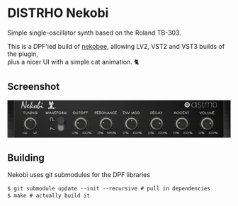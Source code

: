# DISTRHO Nekobi

Simple single-oscillator synth based on the Roland TB-303.

This is a DPF'ied build of [nekobee](https://github.com/gordonjcp/nekobee), allowing LV2, VST2 and VST3 builds of the plugin,<br/>
plus a nicer UI with a simple cat animation. 🐈

## Screenshot
![Nekobi](https://raw.githubusercontent.com/DISTRHO/nekobi/master/plugins/Nekobi/Screenshot.png "Nekobi")<br/>

## Building
Nekobi uses git submodules for the DPF libraries

    $ git submodule update --init --recursive # pull in dependencies
    $ make # actually build it

